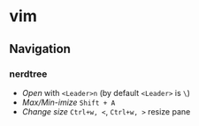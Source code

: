 # vim #

## Navigation ##

### nerdtree ###

- *Open* with `<Leader>n` (by default `<Leader>` is `\`)
- *Max/Min-imize* `Shift + A`
- *Change size* `Ctrl+w, <`, `Ctrl+w, >` resize pane



